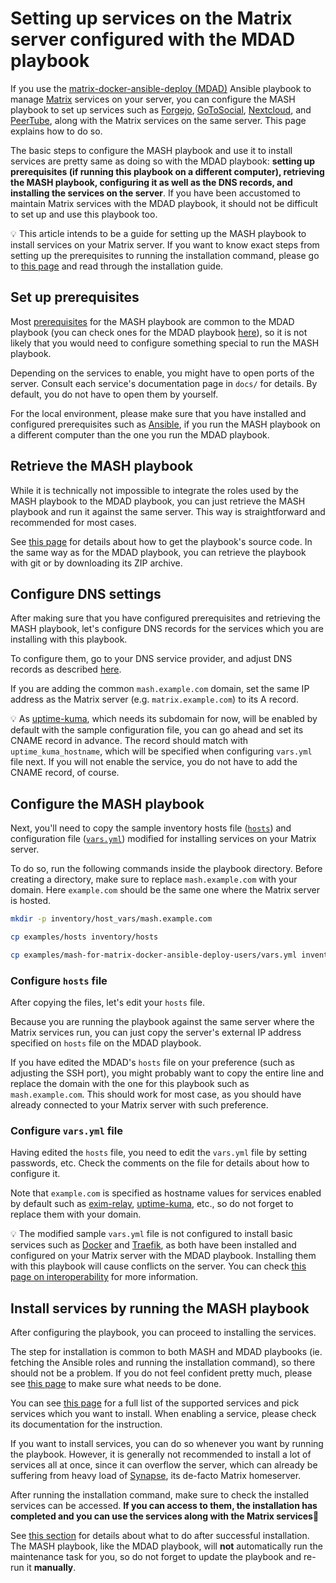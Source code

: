 <!--
SPDX-FileCopyrightText: 2025 Suguru Hirahara

SPDX-License-Identifier: AGPL-3.0-or-later
-->

# Setting up services on the Matrix server configured with the MDAD playbook

If you use the [matrix-docker-ansible-deploy (MDAD)](https://github.com/spantaleev/matrix-docker-ansible-deploy/) Ansible playbook to manage [Matrix](https://matrix.org/) services on your server, you can configure the MASH playbook to set up services such as [Forgejo](services/forgejo.md), [GoToSocial](services/gotosocial.md), [Nextcloud](services/nextcloud.md), and [PeerTube](services/peertube.md), along with the Matrix services on the same server. This page explains how to do so.

The basic steps to configure the MASH playbook and use it to install services are pretty same as doing so with the MDAD playbook: **setting up prerequisites (if running this playbook on a different computer), retrieving the MASH playbook, configuring it as well as the DNS records, and installing the services on the server**. If you have been accustomed to maintain Matrix services with the MDAD playbook, it should not be difficult to set up and use this playbook too.

💡 This article intends to be a guide for setting up the MASH playbook to install services on your Matrix server. If you want to know exact steps from setting up the prerequisites to running the installation command, please go to [this page](prerequisites.md) and read through the installation guide.

## Set up prerequisites

Most [prerequisites](prerequisites.md) for the MASH playbook are common to the MDAD playbook (you can check ones for the MDAD playbook [here](https://github.com/spantaleev/matrix-docker-ansible-deploy/blob/master/docs/prerequisites.md)), so it is not likely that you would need to configure something special to run the MASH playbook.

Depending on the services to enable, you might have to open ports of the server. Consult each service's documentation page in `docs/` for details. By default, you do not have to open them by yourself.

For the local environment, please make sure that you have installed and configured prerequisites such as [Ansible](ansible.md), if you run the MASH playbook on a different computer than the one you run the MDAD playbook.

## Retrieve the MASH playbook

While it is technically not impossible to integrate the roles used by the MASH playbook to the MDAD playbook, you can just retrieve the MASH playbook and run it against the same server. This way is straightforward and recommended for most cases.

See [this page](getting-the-playbook.md) for details about how to get the playbook's source code. In the same way as for the MDAD playbook, you can retrieve the playbook with git or by downloading its ZIP archive.

## Configure DNS settings

After making sure that you have configured prerequisites and retrieving the MASH playbook, let's configure DNS records for the services which you are installing with this playbook.

To configure them, go to your DNS service provider, and adjust DNS records as described [here](configuring-dns.md).

If you are adding the common `mash.example.com` domain, set the same IP address as the Matrix server (e.g. `matrix.example.com`) to its A record.

💡 As [uptime-kuma](services/uptime-kuma.md), which needs its subdomain for now, will be enabled by default with the sample configuration file, you can go ahead and set its CNAME record in advance. The record should match with `uptime_kuma_hostname`, which will be specified when configuring `vars.yml` file next. If you will not enable the service, you do not have to add the CNAME record, of course.

## Configure the MASH playbook

Next, you'll need to copy the sample inventory hosts file ([`hosts`](../examples/hosts)) and configuration file ([`vars.yml`](../examples/mash-for-matrix-docker-ansible-deploy-users/vars.yml)) modified for installing services on your Matrix server.

To do so, run the following commands inside the playbook directory. Before creating a directory, make sure to replace `mash.example.com` with your domain. Here `example.com` should be the same one where the Matrix server is hosted.

```sh
mkdir -p inventory/host_vars/mash.example.com

cp examples/hosts inventory/hosts

cp examples/mash-for-matrix-docker-ansible-deploy-users/vars.yml inventory/host_vars/mash.example.com/vars.yml
```

### Configure `hosts` file

After copying the files, let's edit your `hosts` file.

Because you are running the playbook against the same server where the Matrix services run, you can just copy the server's external IP address specified on `hosts` file on the MDAD playbook.

If you have edited the MDAD's `hosts` file on your preference (such as adjusting the SSH port), you might probably want to copy the entire line and replace the domain with the one for this playbook such as `mash.example.com`. This should work for most case, as you should have already connected to your Matrix server with such preference.

### Configure `vars.yml` file

Having edited the `hosts` file, you need to edit the `vars.yml` file by setting passwords, etc. Check the comments on the file for details about how to configure it.

Note that `example.com` is specified as hostname values for services enabled by default such as [exim-relay](services/exim-relay.md), [uptime-kuma](services/uptime-kuma.md), etc., so do not forget to replace them with your domain.

💡 The modified sample `vars.yml` file is not configured to install basic services such as [Docker](services/docker.md) and [Traefik](services/traefik.md), as both have been installed and configured on your Matrix server with the MDAD playbook. Installing them with this playbook will cause conflicts on the server. You can check [this page on interoperability](interoperability.md) for more information.

## Install services by running the MASH playbook

After configuring the playbook, you can proceed to installing the services.

The step for installation is common to both MASH and MDAD playbooks (ie. fetching the Ansible roles and running the installation command), so there should not be a problem. If you do not feel confident pretty much, please see [this page](installing.md) to make sure what needs to be done.

You can see [this page](supported-services.md) for a full list of the supported services and pick services which you want to install. When enabling a service, please check its documentation for the instruction.

If you want to install services, you can do so whenever you want by running the playbook. However, it is generally not recommended to install a lot of services all at once, since it can overflow the server, which can already be suffering from heavy load of [Synapse](https://github.com/spantaleev/matrix-docker-ansible-deploy/blob/master/docs/configuring-playbook-synapse.md), its de-facto Matrix homeserver.

After running the installation command, make sure to check the installed services can be accessed. **If you can access to them, the installation has completed and you can use the services along with the Matrix services**🎉

See [this section](installing.md#things-to-do-next) for details about what to do after successful installation. The MASH playbook, like the MDAD playbook, will **not** automatically run the maintenance task for you, so do not forget to update the playbook and re-run it **manually**.

